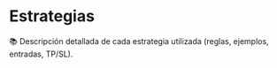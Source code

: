 # Estrategias

📚 Descripción detallada de cada estrategia utilizada (reglas, ejemplos, entradas, TP/SL).